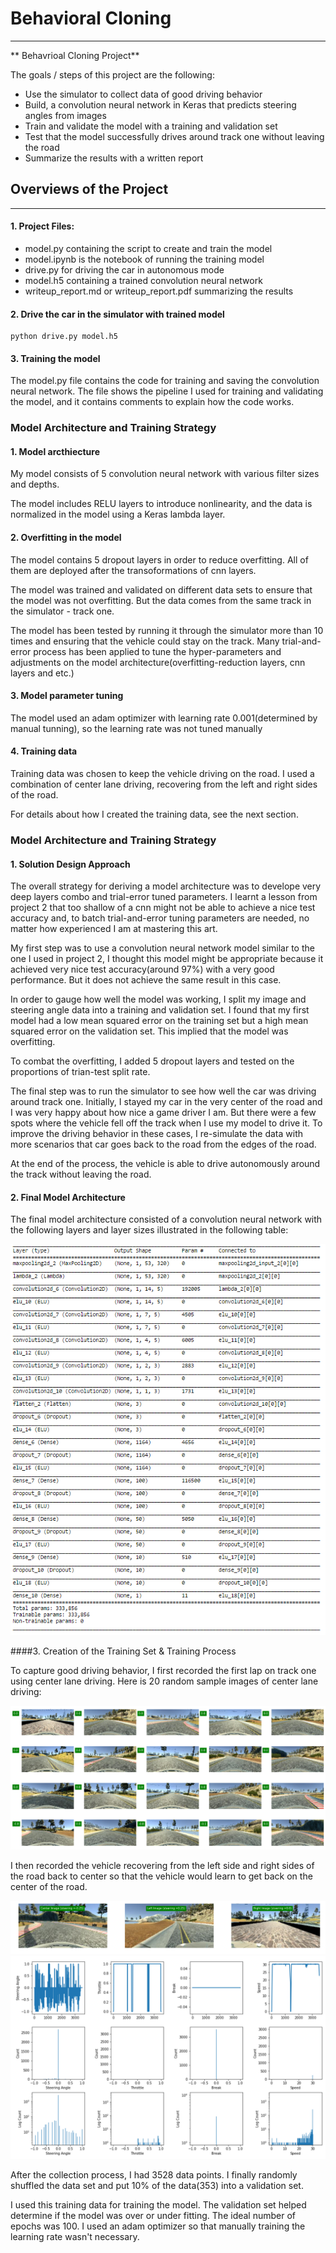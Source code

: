 # **Behavioral Cloning** 

---

** Behavrioal Cloning Project**

The goals / steps of this project are the following:
* Use the simulator to collect data of good driving behavior
* Build, a convolution neural network in Keras that predicts steering angles from images
* Train and validate the model with a training and validation set
* Test that the model successfully drives around track one without leaving the road
* Summarize the results with a written report

[//]: # (Image References)

[image1]: ./examples/EDA1.png "Model Visualization"
[image2]: ./examples/EDA2.png "Grayscaling"
[image3]: ./examples/EDA3.png "Recovery Image"
[image4]: ./examples/EDA4.png "Recovery Image"


## Overviews of the Project

---

#### 1. Project Files:
* model.py containing the script to create and train the model
* model.ipynb is the notebook of running the training model
* drive.py for driving the car in autonomous mode
* model.h5 containing a trained convolution neural network 
* writeup_report.md or writeup_report.pdf summarizing the results

#### 2. Drive the car in the simulator with trained model
```
python drive.py model.h5
```

#### 3. Training the model

The model.py file contains the code for training and saving the convolution neural network. The file shows the pipeline I used for training and validating the model, and it contains comments to explain how the code works.

### Model Architecture and Training Strategy

#### 1. Model arcthiecture

My model consists of 5 convolution neural network with various filter sizes and depths.

The model includes RELU layers to introduce nonlinearity, and the data is normalized in the model using a Keras lambda layer. 

#### 2. Overfitting in the model

The model contains 5 dropout layers in order to reduce overfitting. All of them are deployed after the transoformations of cnn layers.

The model was trained and validated on different data sets to ensure that the model was not overfitting. But the data comes from the same track in the simulator - track one. 

The model has been tested by running it through the simulator more than 10 times and ensuring that the vehicle could stay on the track. Many trial-and-error process has been applied to tune the hyper-parameters and adjustments on the model architecture(overfitting-reduction layers, cnn layers and etc.)

#### 3. Model parameter tuning

The model used an adam optimizer with learning rate 0.001(determined by manual tunning), so the learning rate was not tuned manually 

#### 4. Training data

Training data was chosen to keep the vehicle driving on the road. I used a combination of center lane driving, recovering from the left and right sides of the road.

For details about how I created the training data, see the next section. 

### Model Architecture and Training Strategy

#### 1. Solution Design Approach

The overall strategy for deriving a model architecture was to develope very deep layers combo and trial-error tuned parameters. I learnt a lesson from project 2 that too shallow of a cnn might not be able to achieve a nice test accuracy and, to batch trial-and-error tuning parameters are needed, no matter how experienced I am at mastering this art.

My first step was to use a convolution neural network model similar to the one I used in project 2, I thought this model might be appropriate because it achieved very nice test accuracy(around 97%) with a very good performance. But it does not achieve the same result in this case.

In order to gauge how well the model was working, I split my image and steering angle data into a training and validation set. I found that my first model had a low mean squared error on the training set but a high mean squared error on the validation set. This implied that the model was overfitting. 

To combat the overfitting, I added 5 dropout layers and tested on the proportions of trian-test split rate.

The final step was to run the simulator to see how well the car was driving around track one. Initially, I stayed my car in the very center of the road and I was very happy about how nice a game driver I am. But there were a few spots where the vehicle fell off the track when I use my model to drive it. To improve the driving behavior in these cases, I re-simulate the data with more scenarios that car goes back to the road from the edges of the road.

At the end of the process, the vehicle is able to drive autonomously around the track without leaving the road.


#### 2. Final Model Architecture

The final model architecture consisted of a convolution neural network with the following layers and layer sizes illustrated in the following table:


![alt text][image4]

####3. Creation of the Training Set & Training Process

To capture good driving behavior, I first recorded the first lap on track one using center lane driving. Here is 20 random sample images of center lane driving:

![alt text][image2]

I then recorded the vehicle recovering from the left side and right sides of the road back to center so that the vehicle would learn to get back on the center of the road. 

![alt text][image3]
![alt text][image1]

After the collection process, I had 3528 data points. I finally randomly shuffled the data set and put 10% of the data(353) into a validation set. 

I used this training data for training the model. The validation set helped determine if the model was over or under fitting. The ideal number of epochs was 100. I used an adam optimizer so that manually training the learning rate wasn't necessary.
